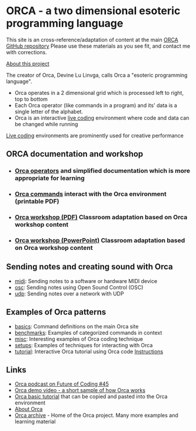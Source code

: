 # ORCA - a two dimensional esoteric programming language

This site is an cross-reference/adaptation of content at the main [ORCA GitHub repository](https://github.com/hundredrabbits/Orca)
Please use these materials as you see fit, and contact me with corrections. 

[About this project](./about_this_project.md)

The creator of Orca, Devine Lu Linvga, calls Orca a "esoteric programming language". 

* Orca operates in a 2 dimensional grid which is processed left to right, top to bottom
* Each Orca operator (like commands in a program) and its' data is a single letter of the alphabet.
* Orca is an interactive [live coding](https://en.wikipedia.org/wiki/Live_coding) environment where code and data can be changed while running

[Live coding](https://en.wikipedia.org/wiki/Live_coding) environments are prominently used for creative performance

## ORCA documentation and workshop
* ### [Orca operators](operators) and simplified documentation which is more appropriate for learning 
* ### [Orca commands](./orca_commands.pdf) interact with the Orca environment (printable PDF)
* ### [Orca workshop (PDF)](./Orca_workshop.pdf) Classroom adaptation based on Orca workshop content
* ### [Orca workshop (PowerPoint)](./Orca_workshop.pptx) Classroom adaptation based on Orca workshop content

## Sending notes and creating sound with Orca
* [midi](https://git.sr.ht/~rabbits/orca-examples/tree/master/basics/_midi.orca): Sending notes to a software or hardware MIDI device
* [osc](https://git.sr.ht/~rabbits/orca-examples/tree/master/basics/_osc.orca): Sending notes using Open Sound Control (OSC)
* [udp](https://git.sr.ht/~rabbits/orca-examples/tree/master/basics/_udp.orca): Sending notes over a network with UDP

## Examples of Orca patterns
* [basics](https://git.sr.ht/~rabbits/orca-examples/tree/master/basics): Command definitions on the main Orca site
* [benchmarks](https://git.sr.ht/~rabbits/orca-examples/tree/master/benchmarks): Examples of categorized commands in context
* [misc](https://git.sr.ht/~rabbits/orca-examples/tree/master/misc): Interesting examples of Orca coding technique
* [setups](https://git.sr.ht/~rabbits/orca-examples/tree/master/setups): Examples of techniques for interacting with Orca 
* [tutorial](https://git.sr.ht/~rabbits/orca-examples/tree/master/tutorial): Interactive Orca tutorial using Orca code [Instructions](https://git.sr.ht/~rabbits/orca-examples/tree/master/tutorial/README.md)

## Links
* [Orca podcast on Future of Coding #45](https://futureofcoding.org/episodes/045)
* [Orca demo video - a short sample of how Orca works](https://www.youtube.com/watch?v=RaI_TuISSJE)
* [Orca basic tutorial](https://git.sr.ht/~rabbits/orca-examples#basics) that can be copied and pasted into the Orca environment
* [About Orca](https://git.sr.ht/~rabbits/orca#orc)
* [Orca archive](https://github.com/hundredrabbits/Orca) - Home of the Orca project. Many more examples and learning material
